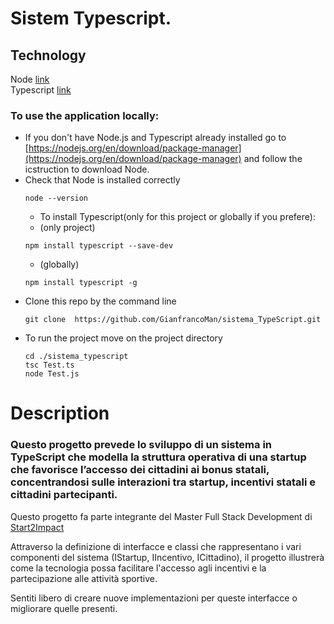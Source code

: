 # Sistem Typescript.
## Technology
Node [link](https://nodejs.org/en)  
Typescript [link](https://www.typescriptlang.org/)  
### To use the application locally:
- If you don't have Node.js and Typescript already installed go to [https://nodejs.org/en/download/package-manager](https://nodejs.org/en/download/package-manager) and follow the icstruction to download Node.
- Check that Node is installed correctly  
  ```
  node --version
  ```
  - To install Typescript(only for this project or globally if you prefere):
  - (only project)
  ```
  npm install typescript --save-dev
  ```  
  - (globally)
  ```
  npm install typescript -g
  ```
- Clone this repo by the command line  
  ```
  git clone  https://github.com/GianfrancoMan/sistema_TypeScript.git
  ```
- To run the project move on the project directory
  ```
  cd ./sistema_typescript
  tsc Test.ts
  node Test.js
  ```
# Description
### Questo progetto prevede lo sviluppo di un sistema in TypeScript che modella la struttura operativa di una startup che favorisce l’accesso dei cittadini ai bonus statali, concentrandosi sulle interazioni tra startup, incentivi statali e cittadini partecipanti.  
Questo progetto fa parte integrante del Master Full Stack Development di [Start2Impact](https://www.start2impact.it/master/digital-marketing/?utm_source=google&gad_source=1&gclid=CjwKCAjwhIS0BhBqEiwADAUhcwI0iTCWv2WL847b5AkrONfKSL3pfeVWa2du2889RdN2QMSrEdnYexoChxwQAvD_BwE)  

Attraverso la definizione di interfacce e classi che rappresentano i vari componenti del sistema (IStartup, IIncentivo, ICittadino), il progetto illustrerà come la tecnologia possa facilitare l'accesso agli incentivi e la partecipazione alle attività sportive.  

Sentiti libero di creare nuove implementazioni per queste interfacce o migliorare quelle presenti.

